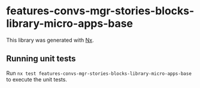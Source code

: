 # features-convs-mgr-stories-blocks-library-micro-apps-base

This library was generated with [Nx](https://nx.dev).

## Running unit tests

Run `nx test features-convs-mgr-stories-blocks-library-micro-apps-base` to execute the unit tests.
